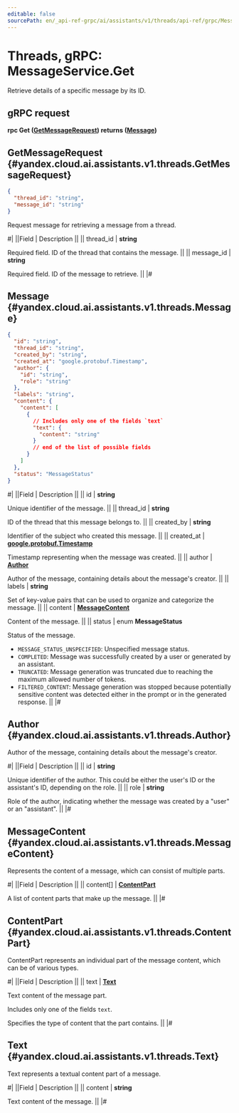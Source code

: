 ```yaml
---
editable: false
sourcePath: en/_api-ref-grpc/ai/assistants/v1/threads/api-ref/grpc/Message/get.md
---
```


# Threads, gRPC: MessageService.Get

Retrieve details of a specific message by its ID.

## gRPC request

**rpc Get ([GetMessageRequest](#yandex.cloud.ai.assistants.v1.threads.GetMessageRequest)) returns ([Message](#yandex.cloud.ai.assistants.v1.threads.Message))**

## GetMessageRequest {#yandex.cloud.ai.assistants.v1.threads.GetMessageRequest}

```json
{
  "thread_id": "string",
  "message_id": "string"
}
```

Request message for retrieving a message from a thread.

#|
||Field | Description ||
|| thread_id | **string**

Required field. ID of the thread that contains the message. ||
|| message_id | **string**

Required field. ID of the message to retrieve. ||
|#

## Message {#yandex.cloud.ai.assistants.v1.threads.Message}

```json
{
  "id": "string",
  "thread_id": "string",
  "created_by": "string",
  "created_at": "google.protobuf.Timestamp",
  "author": {
    "id": "string",
    "role": "string"
  },
  "labels": "string",
  "content": {
    "content": [
      {
        // Includes only one of the fields `text`
        "text": {
          "content": "string"
        }
        // end of the list of possible fields
      }
    ]
  },
  "status": "MessageStatus"
}
```

#|
||Field | Description ||
|| id | **string**

Unique identifier of the message. ||
|| thread_id | **string**

ID of the thread that this message belongs to. ||
|| created_by | **string**

Identifier of the subject who created this message. ||
|| created_at | **[google.protobuf.Timestamp](https://developers.google.com/protocol-buffers/docs/reference/google.protobuf#timestamp)**

Timestamp representing when the message was created. ||
|| author | **[Author](#yandex.cloud.ai.assistants.v1.threads.Author)**

Author of the message, containing details about the message's creator. ||
|| labels | **string**

Set of key-value pairs that can be used to organize and categorize the message. ||
|| content | **[MessageContent](#yandex.cloud.ai.assistants.v1.threads.MessageContent)**

Content of the message. ||
|| status | enum **MessageStatus**

Status of the message.

- `MESSAGE_STATUS_UNSPECIFIED`: Unspecified message status.
- `COMPLETED`: Message was successfully created by a user or generated by an assistant.
- `TRUNCATED`: Message generation was truncated due to reaching the maximum allowed number of tokens.
- `FILTERED_CONTENT`: Message generation was stopped because potentially sensitive content was detected either in the prompt or in the generated response. ||
|#

## Author {#yandex.cloud.ai.assistants.v1.threads.Author}

Author of the message, containing details about the message's creator.

#|
||Field | Description ||
|| id | **string**

Unique identifier of the author. This could be either the user's ID or the assistant's ID, depending on the role. ||
|| role | **string**

Role of the author, indicating whether the message was created by a "user" or an "assistant". ||
|#

## MessageContent {#yandex.cloud.ai.assistants.v1.threads.MessageContent}

Represents the content of a message, which can consist of multiple parts.

#|
||Field | Description ||
|| content[] | **[ContentPart](#yandex.cloud.ai.assistants.v1.threads.ContentPart)**

A list of content parts that make up the message. ||
|#

## ContentPart {#yandex.cloud.ai.assistants.v1.threads.ContentPart}

ContentPart represents an individual part of the message content, which can be of various types.

#|
||Field | Description ||
|| text | **[Text](#yandex.cloud.ai.assistants.v1.threads.Text)**

Text content of the message part.

Includes only one of the fields `text`.

Specifies the type of content that the part contains. ||
|#

## Text {#yandex.cloud.ai.assistants.v1.threads.Text}

Text represents a textual content part of a message.

#|
||Field | Description ||
|| content | **string**

Text content of the message. ||
|#